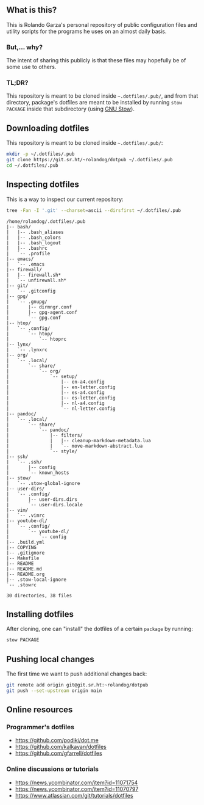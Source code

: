 ## What is this?

This is Rolando Garza's personal repository of public configuration
files and utility scripts for the programs he uses on an almost daily
basis.

### But,... why?

The intent of sharing this publicly is that these files may
hopefully be of some use to others.

### TL;DR?

This repository is meant to be cloned inside `~.dotfiles/.pub/`, and
from that directory, package's dotfiles are meant to be installed by
running `stow PACKAGE` inside that subdirectory (using [GNU Stow](https://www.gnu.org/software/stow/manual/stow.html)).

## Downloading dotfiles

This repository is meant to be cloned inside `~.dotfiles/.pub/`:

``` bash
mkdir -p ~/.dotfiles/.pub
git clone https://git.sr.ht/~rolandog/dotpub ~/.dotfiles/.pub
cd ~/.dotfiles/.pub
```

## Inspecting dotfiles

This is a way to inspect our current repository:

``` bash
tree -Fan -I '.git' --charset=ascii --dirsfirst ~/.dotfiles/.pub
```

``` text
/home/rolandog/.dotfiles/.pub
|-- bash/
|   |-- .bash_aliases
|   |-- .bash_colors
|   |-- .bash_logout
|   |-- .bashrc
|   `-- .profile
|-- emacs/
|   `-- .emacs
|-- firewall/
|   |-- firewall.sh*
|   `-- unfirewall.sh*
|-- git/
|   `-- .gitconfig
|-- gpg/
|   `-- .gnupg/
|       |-- dirmngr.conf
|       |-- gpg-agent.conf
|       `-- gpg.conf
|-- htop/
|   `-- .config/
|       `-- htop/
|           `-- htoprc
|-- lynx/
|   `-- .lynxrc
|-- org/
|   `-- .local/
|       `-- share/
|           `-- org/
|               `-- setup/
|                   |-- en-a4.config
|                   |-- en-letter.config
|                   |-- es-a4.config
|                   |-- es-letter.config
|                   |-- nl-a4.config
|                   `-- nl-letter.config
|-- pandoc/
|   `-- .local/
|       `-- share/
|           `-- pandoc/
|               |-- filters/
|               |   |-- cleanup-markdown-metadata.lua
|               |   `-- move-markdown-abstract.lua
|               `-- style/
|-- ssh/
|   `-- .ssh/
|       |-- config
|       `-- known_hosts
|-- stow/
|   `-- .stow-global-ignore
|-- user-dirs/
|   `-- .config/
|       |-- user-dirs.dirs
|       `-- user-dirs.locale
|-- vim/
|   `-- .vimrc
|-- youtube-dl/
|   `-- .config/
|       `-- youtube-dl/
|           `-- config
|-- .build.yml
|-- COPYING
|-- .gitignore
|-- Makefile
|-- README
|-- README.md
|-- README.org
|-- .stow-local-ignore
`-- .stowrc

30 directories, 38 files
```

## Installing dotfiles

After cloning, one can "install" the dotfiles of a certain `package`
by running:

``` bash
stow PACKAGE
```

## Pushing local changes

The first time we want to push additional changes back:

``` bash
git remote add origin git@git.sr.ht:~rolandog/dotpub
git push --set-upstream origin main
```

## Online resources

### Programmer's dotfiles

  - <https://github.com/podiki/dot.me>
  - <https://github.com/kalkayan/dotfiles>
  - <https://github.com/gfarrell/dotfiles>

### Online discussions or tutorials

  - <https://news.ycombinator.com/item?id=11071754>
  - <https://news.ycombinator.com/item?id=11070797>
  - <https://www.atlassian.com/git/tutorials/dotfiles>
